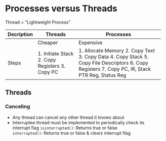 # Processes versus Threads
Thread = “Lightweight Process”

| Decription  | Threads     |  Processes  |
| ----------- | ----------- | ----------- |
|             | Cheaper     |  Expensive  |
| Steps       | 1. Initiate Stack 2. Copy Registers 3. Copy PC | 1. Allocate Memory 2. Copy Text 3. Copy Data 4. Copy Stack 5. Copy File Descriptors 6. Copy Registers 7. Copy PC, IR, Stack PTR Reg, Status Reg   |

## Threads
### Canceling
- Any thread can cancel any other thread it knows about
- Interruptee thread must be implemented to periodically check
its interrupt flag
```isinterrupted()```: Returns true or false <br>
```interrupted()```: Returns true or false & clears interrupt flag
